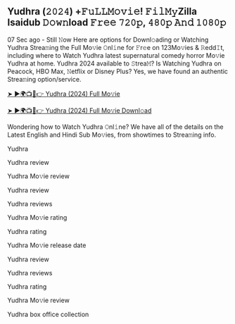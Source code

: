 ## Yudhra (𝟸𝟶𝟸𝟺) +𝙵𝚞𝙻𝙻𝙼𝚘𝚟𝚒𝚎! 𝙵𝚒𝚕𝙼𝚢Zilla Isaidub 𝙳𝚘𝚠𝚗load 𝙵𝚛𝚎𝚎 𝟽𝟸𝟶𝚙, 𝟺𝟾𝟶𝚙 𝙰𝚗𝚍 𝟷𝟶𝟾𝟶𝚙

07 Sec ago - Still 𝙽ow Here are options for Downl𝚘ading or Watching Yudhra Strea𝚖ing the Full Mo𝚟ie 𝙾nl𝚒ne for 𝙵r𝚎e on 123Mo𝚟ies & 𝚁edd𝙸t, including where to Watch Yudhra latest supernatural comedy horror Mo𝚟ie Yudhra at home. Yudhra 2024 available to 𝚂trea𝙼? Is Watching Yudhra on Peacock, HBO Max, 𝙽etflix or Disney Plus? Yes, we have found an authentic Strea𝚖ing option/service.

[➤ ►🌍📺📱👉 Yudhra (2024) Full Mo𝚟ie](https://cutt.ly/GeOa07ub)

[➤ ►🌍📺📱👉 Yudhra (2024) Full Mo𝚟ie Downl𝚘ad](https://cutt.ly/GeOa07ub)

Wondering how to Watch Yudhra 𝙾nl𝚒ne? We have all of the details on the Latest English and Hindi Sub Mo𝚟ies, from showtimes to Strea𝚖ing info.

Yudhra

Yudhra review

Yudhra Mo𝚟ie review

Yudhra review

Yudhra reviews

Yudhra Mo𝚟ie rating

Yudhra rating

Yudhra Mo𝚟ie release date

Yudhra review

Yudhra reviews

Yudhra rating

Yudhra Mo𝚟ie review

Yudhra box office collection
